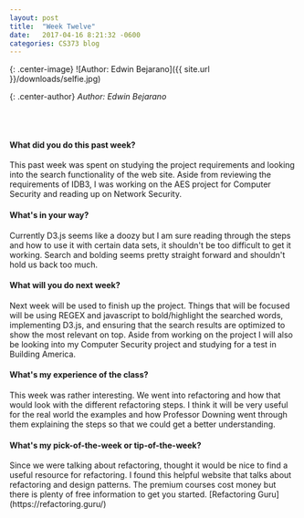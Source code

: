 ```yaml
---
layout: post
title:  "Week Twelve"
date:   2017-04-16 8:21:32 -0600
categories: CS373 blog
---
```

{: .center-image}
![Author: Edwin Bejarano]({{ site.url }}/downloads/selfie.jpg)

{: .center-author}
<i> Author: Edwin Bejarano</i>

<br /><br />
<h4><b>What did you do this past week?</b></h4>
This past week was spent on studying the project requirements and looking into the search functionality of the web site. Aside from reviewing the requirements of IDB3, I was working on the AES project for Computer Security and reading up on Network Security.

<h4><b>What's in your way?</b></h4>
Currently D3.js seems like a doozy but I am sure reading through the steps and how to use it with certain data sets, it shouldn't be too difficult to get it working. Search and bolding seems pretty straight forward and shouldn't hold us back too much.

<h4><b>What will you do next week?</b></h4>
Next week will be used to finish up the project. Things that will be focused will be using REGEX and javascript to bold/highlight the searched words, implementing D3.js, and ensuring that the search results are optimized to show the most relevant on top. Aside from working on the project I will also be looking into my Computer Security project and studying for a test in Building America. 
 
<h4><b>What's my experience of the class?</b></h4>
This week was rather interesting. We went into refactoring and how that would look with the different refactoring steps. I think it will be very useful for the real world the examples and how Professor Downing went through them explaining the steps so that we could get a better understanding.


<h4><b>What's my pick-of-the-week or tip-of-the-week?</b></h4>
Since we were talking about refactoring, thought it would be nice to find a useful resource for refactoring. I found this helpful website that talks about refactoring and design patterns. The premium courses cost money but there is plenty of free information to get you started. [Refactoring Guru](https://refactoring.guru/)

